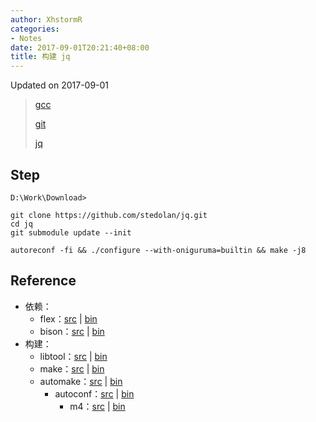 ```yaml
---
author: XhstormR
categories:
- Notes
date: 2017-09-01T20:21:40+08:00
title: 构建 jq
---
```


<!--more-->

Updated on 2017-09-01

> [gcc](https://sourceforge.net/projects/mingw-w64/files/Toolchains%20targetting%20Win64/Personal%20Builds/mingw-builds/7.1.0/threads-win32/seh/)
>
> [git](https://github.com/git-for-windows/git/releases/latest)
>
> [jq](https://github.com/stedolan/jq.git)

## Step
```
D:\Work\Download>

git clone https://github.com/stedolan/jq.git
cd jq
git submodule update --init

autoreconf -fi && ./configure --with-oniguruma=builtin && make -j8
```

## Reference
* 依赖：
  * flex：[src](https://github.com/westes/flex/releases/latest) | [bin](https://mirrors.ustc.edu.cn/msys2/msys/x86_64/flex-2.6.4-1-x86_64.pkg.tar.xz)
  * bison：[src](https://ftp.gnu.org/gnu/bison/?C=M;O=D) | [bin](https://mirrors.ustc.edu.cn/msys2/msys/x86_64/bison-3.0.4-1-x86_64.pkg.tar.xz)
* 构建：
  * libtool：[src](https://ftp.gnu.org/gnu/libtool/?C=M;O=D) | [bin](https://mirrors.ustc.edu.cn/msys2/msys/x86_64/libtool-2.4.6-2-x86_64.pkg.tar.xz)
  * make：[src](https://ftp.gnu.org/gnu/make/?C=M;O=D) | [bin](https://mirrors.ustc.edu.cn/msys2/msys/x86_64/make-4.2.1-1-x86_64.pkg.tar.xz)
  * automake：[src](https://ftp.gnu.org/gnu/automake/?C=M;O=D) | [bin](https://mirrors.ustc.edu.cn/msys2/msys/x86_64/automake1.15-1.15-2-any.pkg.tar.xz)
      * autoconf：[src](https://ftp.gnu.org/gnu/autoconf/?C=M;O=D) | [bin](https://mirrors.ustc.edu.cn/msys2/msys/x86_64/autoconf-2.69-3-any.pkg.tar.xz)
          * m4：[src](https://ftp.gnu.org/gnu/m4/?C=M;O=D) | [bin](https://mirrors.ustc.edu.cn/msys2/msys/x86_64/m4-1.4.18-1-x86_64.pkg.tar.xz)
